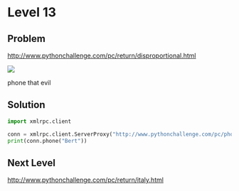 # Level 13

## Problem

http://www.pythonchallenge.com/pc/return/disproportional.html

![](http://www.pythonchallenge.com/pc/return/disprop.jpg)

phone that evil 

## Solution

```python
import xmlrpc.client

conn = xmlrpc.client.ServerProxy("http://www.pythonchallenge.com/pc/phonebook.php")
print(conn.phone("Bert"))
```

## Next Level

http://www.pythonchallenge.com/pc/return/italy.html